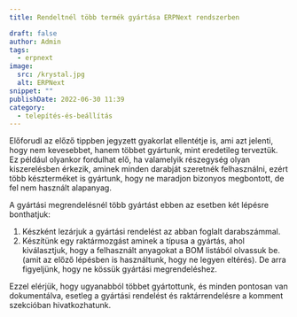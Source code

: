 ```yaml
---
title: Rendeltnél több termék gyártása ERPNext rendszerben

draft: false
author: Admin
tags:
  - erpnext
image:
  src: /krystal.jpg
  alt: ERPNext
snippet: ""
publishDate: 2022-06-30 11:39
category:
  - telepítés-és-beállítás
---
```


Előforudl az előző tippben jegyzett gyakorlat ellentétje is, ami azt jelenti, hogy nem kevesebbet, hanem többet gyártunk, mint eredetileg terveztük. Ez például olyankor fordulhat elő, ha valamelyik részegység olyan kiszerelésben érkezik, aminek minden darabját szeretnék felhasználni, ezért több készterméket is gyártunk, hogy ne maradjon bizonyos megbontott, de fel nem használt alapanyag.

A gyártási megrendelésnél több gyártást ebben az esetben két lépésre bonthatjuk:

1. Készként lezárjuk a gyártási rendelést az abban foglalt darabszámmal.
2. Készítünk egy raktármozgást aminek a típusa a gyártás, ahol kiválasztjuk, hogy a felhasznált anyagokat a BOM listából olvassuk be. (amit az előző lépésben is használtunk, hogy ne legyen eltérés). De arra figyeljünk, hogy ne kössük gyártási megrendeléshez.

Ezzel elérjük, hogy ugyanabból többet gyártottunk, és minden pontosan van dokumentálva, esetleg a gyártási rendelést és raktárrendelésre a komment szekcióban hivatkozhatunk.

